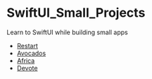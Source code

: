 # SwiftUI_Small_Projects
Learn to SwiftUI while building small apps

- [Restart](Restart/)
- [Avocados](Avocados/)
- [Africa](Africa/)
- [Devote](Devote/)
